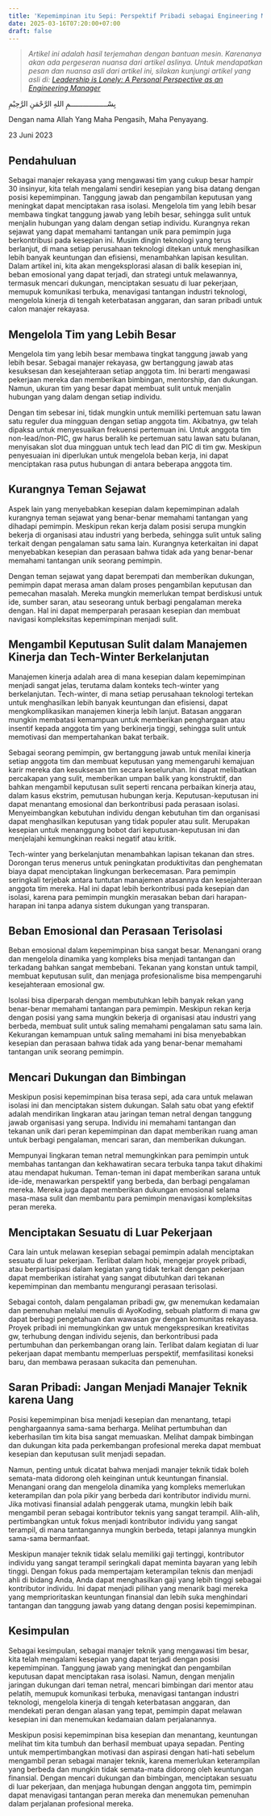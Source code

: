 ```yaml
---
title: 'Kepemimpinan itu Sepi: Perspektif Pribadi sebagai Engineering Manager'
date: 2025-03-16T07:20:00+07:00
draft: false
---
```


> _Artikel ini adalah hasil terjemahan dengan bantuan mesin. Karenanya akan ada pergeseran nuansa dari artikel aslinya. Untuk mendapatkan pesan dan nuansa asli dari artikel ini, silakan kunjungi artikel yang asli di: [Leadership is Lonely: A Personal Perspective as an Engineering Manager](../../../en/rants/2023/leadership-is-lonely-a-personal-perspective-as-an-engineering-manager/)_

بِسْــــــــــــــــــمِ اللهِ الرَّحْمَنِ الرَّحِيْمِ

Dengan nama Allah Yang Maha Pengasih, Maha Penyayang.

23 Juni 2023

## Pendahuluan

Sebagai manajer rekayasa yang mengawasi tim yang cukup besar hampir 30 insinyur, kita telah mengalami sendiri kesepian yang bisa datang dengan posisi kepemimpinan. Tanggung jawab dan pengambilan keputusan yang meningkat dapat menciptakan rasa isolasi. Mengelola tim yang lebih besar membawa tingkat tanggung jawab yang lebih besar, sehingga sulit untuk menjalin hubungan yang dalam dengan setiap individu. Kurangnya rekan sejawat yang dapat memahami tantangan unik para pemimpin juga berkontribusi pada kesepian ini. Musim dingin teknologi yang terus berlanjut, di mana setiap perusahaan teknologi ditekan untuk menghasilkan lebih banyak keuntungan dan efisiensi, menambahkan lapisan kesulitan. Dalam artikel ini, kita akan mengeksplorasi alasan di balik kesepian ini, beban emosional yang dapat terjadi, dan strategi untuk melawannya, termasuk mencari dukungan, menciptakan sesuatu di luar pekerjaan, memupuk komunikasi terbuka, menavigasi tantangan industri teknologi, mengelola kinerja di tengah keterbatasan anggaran, dan saran pribadi untuk calon manajer rekayasa.

## Mengelola Tim yang Lebih Besar

Mengelola tim yang lebih besar membawa tingkat tanggung jawab yang lebih besar. Sebagai manajer rekayasa, gw bertanggung jawab atas kesuksesan dan kesejahteraan setiap anggota tim. Ini berarti mengawasi pekerjaan mereka dan memberikan bimbingan, mentorship, dan dukungan. Namun, ukuran tim yang besar dapat membuat sulit untuk menjalin hubungan yang dalam dengan setiap individu.

Dengan tim sebesar ini, tidak mungkin untuk memiliki pertemuan satu lawan satu reguler dua mingguan dengan setiap anggota tim. Akibatnya, gw telah dipaksa untuk menyesuaikan frekuensi pertemuan ini. Untuk anggota tim non-lead/non-PIC, gw harus beralih ke pertemuan satu lawan satu bulanan, menyisakan slot dua mingguan untuk tech lead dan PIC di tim gw. Meskipun penyesuaian ini diperlukan untuk mengelola beban kerja, ini dapat menciptakan rasa putus hubungan di antara beberapa anggota tim.

## Kurangnya Teman Sejawat

Aspek lain yang menyebabkan kesepian dalam kepemimpinan adalah kurangnya teman sejawat yang benar-benar memahami tantangan yang dihadapi pemimpin. Meskipun rekan kerja dalam posisi serupa mungkin bekerja di organisasi atau industri yang berbeda, sehingga sulit untuk saling terkait dengan pengalaman satu sama lain. Kurangnya keterkaitan ini dapat menyebabkan kesepian dan perasaan bahwa tidak ada yang benar-benar memahami tantangan unik seorang pemimpin.

Dengan teman sejawat yang dapat berempati dan memberikan dukungan, pemimpin dapat merasa aman dalam proses pengambilan keputusan dan pemecahan masalah. Mereka mungkin memerlukan tempat berdiskusi untuk ide, sumber saran, atau seseorang untuk berbagi pengalaman mereka dengan. Hal ini dapat memperparah perasaan kesepian dan membuat navigasi kompleksitas kepemimpinan menjadi sulit.

## Mengambil Keputusan Sulit dalam Manajemen Kinerja dan Tech-Winter Berkelanjutan

Manajemen kinerja adalah area di mana kesepian dalam kepemimpinan menjadi sangat jelas, terutama dalam konteks tech-winter yang berkelanjutan. Tech-winter, di mana setiap perusahaan teknologi tertekan untuk menghasilkan lebih banyak keuntungan dan efisiensi, dapat mengkomplikasikan manajemen kinerja lebih lanjut. Batasan anggaran mungkin membatasi kemampuan untuk memberikan penghargaan atau insentif kepada anggota tim yang berkinerja tinggi, sehingga sulit untuk memotivasi dan mempertahankan bakat terbaik.

Sebagai seorang pemimpin, gw bertanggung jawab untuk menilai kinerja setiap anggota tim dan membuat keputusan yang memengaruhi kemajuan karir mereka dan kesuksesan tim secara keseluruhan. Ini dapat melibatkan percakapan yang sulit, memberikan umpan balik yang konstruktif, dan bahkan mengambil keputusan sulit seperti rencana perbaikan kinerja atau, dalam kasus ekstrim, pemutusan hubungan kerja. Keputusan-keputusan ini dapat menantang emosional dan berkontribusi pada perasaan isolasi. Menyeimbangkan kebutuhan individu dengan kebutuhan tim dan organisasi dapat menghasilkan keputusan yang tidak populer atau sulit. Merupakan kesepian untuk menanggung bobot dari keputusan-keputusan ini dan menjelajahi kemungkinan reaksi negatif atau kritik.

Tech-winter yang berkelanjutan menambahkan lapisan tekanan dan stres. Dorongan terus menerus untuk peningkatan produktivitas dan penghematan biaya dapat menciptakan lingkungan berkecemasan. Para pemimpin seringkali terjebak antara tuntutan manajemen atasannya dan kesejahteraan anggota tim mereka. Hal ini dapat lebih berkontribusi pada kesepian dan isolasi, karena para pemimpin mungkin merasakan beban dari harapan-harapan ini tanpa adanya sistem dukungan yang transparan.

## Beban Emosional dan Perasaan Terisolasi

Beban emosional dalam kepemimpinan bisa sangat besar. Menangani orang dan mengelola dinamika yang kompleks bisa menjadi tantangan dan terkadang bahkan sangat membebani. Tekanan yang konstan untuk tampil, membuat keputusan sulit, dan menjaga profesionalisme bisa mempengaruhi kesejahteraan emosional gw.

Isolasi bisa diperparah dengan membutuhkan lebih banyak rekan yang benar-benar memahami tantangan para pemimpin. Meskipun rekan kerja dengan posisi yang sama mungkin bekerja di organisasi atau industri yang berbeda, membuat sulit untuk saling memahami pengalaman satu sama lain. Kekurangan kemampuan untuk saling memahami ini bisa menyebabkan kesepian dan perasaan bahwa tidak ada yang benar-benar memahami tantangan unik seorang pemimpin.

## Mencari Dukungan dan Bimbingan

Meskipun posisi kepemimpinan bisa terasa sepi, ada cara untuk melawan isolasi ini dan menciptakan sistem dukungan. Salah satu obat yang efektif adalah mendirikan lingkaran atau jaringan teman netral dengan tanggung jawab organisasi yang serupa. Individu ini memahami tantangan dan tekanan unik dari peran kepemimpinan dan dapat memberikan ruang aman untuk berbagi pengalaman, mencari saran, dan memberikan dukungan.

Mempunyai lingkaran teman netral memungkinkan para pemimpin untuk membahas tantangan dan kekhawatiran secara terbuka tanpa takut dihakimi atau mendapat hukuman. Teman-teman ini dapat memberikan sarana untuk ide-ide, menawarkan perspektif yang berbeda, dan berbagi pengalaman mereka. Mereka juga dapat memberikan dukungan emosional selama masa-masa sulit dan membantu para pemimpin menavigasi kompleksitas peran mereka.

## Menciptakan Sesuatu di Luar Pekerjaan

Cara lain untuk melawan kesepian sebagai pemimpin adalah menciptakan sesuatu di luar pekerjaan. Terlibat dalam hobi, mengejar proyek pribadi, atau berpartisipasi dalam kegiatan yang tidak terkait dengan pekerjaan dapat memberikan istirahat yang sangat dibutuhkan dari tekanan kepemimpinan dan membantu mengurangi perasaan terisolasi.

Sebagai contoh, dalam pengalaman pribadi gw, gw menemukan kedamaian dan pemenuhan melalui menulis di AyoKoding, sebuah platform di mana gw dapat berbagi pengetahuan dan wawasan gw dengan komunitas rekayasa. Proyek pribadi ini memungkinkan gw untuk mengekspresikan kreativitas gw, terhubung dengan individu sejenis, dan berkontribusi pada pertumbuhan dan perkembangan orang lain. Terlibat dalam kegiatan di luar pekerjaan dapat membantu memperluas perspektif, memfasilitasi koneksi baru, dan membawa perasaan sukacita dan pemenuhan.

## Saran Pribadi: Jangan Menjadi Manajer Teknik karena Uang

Posisi kepemimpinan bisa menjadi kesepian dan menantang, tetapi penghargaannya sama-sama berharga. Melihat pertumbuhan dan keberhasilan tim kita bisa sangat memuaskan. Melihat dampak bimbingan dan dukungan kita pada perkembangan profesional mereka dapat membuat kesepian dan keputusan sulit menjadi sepadan.

Namun, penting untuk dicatat bahwa menjadi manajer teknik tidak boleh semata-mata didorong oleh keinginan untuk keuntungan finansial. Menangani orang dan mengelola dinamika yang kompleks memerlukan keterampilan dan pola pikir yang berbeda dari kontributor individu murni. Jika motivasi finansial adalah penggerak utama, mungkin lebih baik mengambil peran sebagai kontributor teknis yang sangat terampil. Alih-alih, pertimbangkan untuk fokus menjadi kontributor individu yang sangat terampil, di mana tantangannya mungkin berbeda, tetapi jalannya mungkin sama-sama bermanfaat.

Meskipun manajer teknik tidak selalu memiliki gaji tertinggi, kontributor individu yang sangat terampil seringkali dapat meminta bayaran yang lebih tinggi. Dengan fokus pada mempertajam keterampilan teknis dan menjadi ahli di bidang Anda, Anda dapat menghasilkan gaji yang lebih tinggi sebagai kontributor individu. Ini dapat menjadi pilihan yang menarik bagi mereka yang memprioritaskan keuntungan finansial dan lebih suka menghindari tantangan dan tanggung jawab yang datang dengan posisi kepemimpinan.

## Kesimpulan

Sebagai kesimpulan, sebagai manajer teknik yang mengawasi tim besar, kita telah mengalami kesepian yang dapat terjadi dengan posisi kepemimpinan. Tanggung jawab yang meningkat dan pengambilan keputusan dapat menciptakan rasa isolasi. Namun, dengan menjalin jaringan dukungan dari teman netral, mencari bimbingan dari mentor atau pelatih, memupuk komunikasi terbuka, menavigasi tantangan industri teknologi, mengelola kinerja di tengah keterbatasan anggaran, dan mendekati peran dengan alasan yang tepat, pemimpin dapat melawan kesepian ini dan menemukan kedamaian dalam perjalanannya.

Meskipun posisi kepemimpinan bisa kesepian dan menantang, keuntungan melihat tim kita tumbuh dan berhasil membuat upaya sepadan. Penting untuk mempertimbangkan motivasi dan aspirasi dengan hati-hati sebelum mengambil peran sebagai manajer teknik, karena memerlukan keterampilan yang berbeda dan mungkin tidak semata-mata didorong oleh keuntungan finansial. Dengan mencari dukungan dan bimbingan, menciptakan sesuatu di luar pekerjaan, dan menjaga hubungan dengan anggota tim, pemimpin dapat menavigasi tantangan peran mereka dan menemukan pemenuhan dalam perjalanan profesional mereka.
